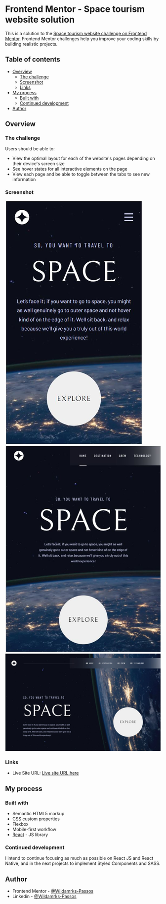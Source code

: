 # Frontend Mentor - Space tourism website solution

This is a solution to the [Space tourism website challenge on Frontend Mentor](https://www.frontendmentor.io/challenges/space-tourism-multipage-website-gRWj1URZ3). Frontend Mentor challenges help you improve your coding skills by building realistic projects. 

## Table of contents

- [Overview](#overview)
  - [The challenge](#the-challenge)
  - [Screenshot](#screenshot)
  - [Links](#links)
- [My process](#my-process)
  - [Built with](#built-with)
  - [Continued development](#continued-development)
- [Author](#author)

## Overview

### The challenge

Users should be able to:

- View the optimal layout for each of the website's pages depending on their device's screen size
- See hover states for all interactive elements on the page
- View each page and be able to toggle between the tabs to see new information

### Screenshot

![Mobile 375 x 669](./screenshot/mobile-375px.JPG)
![Tablet 768 x 1020](./screenshot/tablet-768px.JPG)
![Mobile 1440 x 900](./screenshot/desktop-1440px.JPG)

### Links

- Live Site URL: [Live site URL here](https://hopeful-northcutt-e765dc.netlify.app/)

## My process

### Built with

- Semantic HTML5 markup
- CSS custom properties
- Flexbox
- Mobile-first workflow
- [React](https://reactjs.org/) - JS library

### Continued development

I intend to continue focusing as much as possible on React JS and React Native, and in the next projects to implement Styled Components and SASS.

## Author

- Frontend Mentor - [@Wildamrks-Passos](https://www.frontendmentor.io/profile/Wildmarks-Passos)
- Linkedin - [@Wildamrks-Passos](https://www.linkedin.com/in/wildmarks-passos/)
